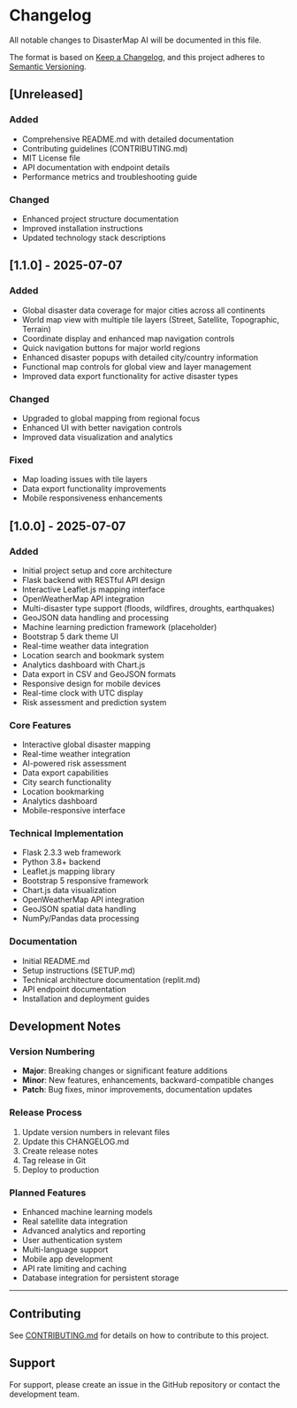 # Changelog

All notable changes to DisasterMap AI will be documented in this file.

The format is based on [Keep a Changelog](https://keepachangelog.com/en/1.0.0/),
and this project adheres to [Semantic Versioning](https://semver.org/spec/v2.0.0.html).

## [Unreleased]

### Added
- Comprehensive README.md with detailed documentation
- Contributing guidelines (CONTRIBUTING.md)
- MIT License file
- API documentation with endpoint details
- Performance metrics and troubleshooting guide

### Changed
- Enhanced project structure documentation
- Improved installation instructions
- Updated technology stack descriptions

## [1.1.0] - 2025-07-07

### Added
- Global disaster data coverage for major cities across all continents
- World map view with multiple tile layers (Street, Satellite, Topographic, Terrain)
- Coordinate display and enhanced map navigation controls
- Quick navigation buttons for major world regions
- Enhanced disaster popups with detailed city/country information
- Functional map controls for global view and layer management
- Improved data export functionality for active disaster types

### Changed
- Upgraded to global mapping from regional focus
- Enhanced UI with better navigation controls
- Improved data visualization and analytics

### Fixed
- Map loading issues with tile layers
- Data export functionality improvements
- Mobile responsiveness enhancements

## [1.0.0] - 2025-07-07

### Added
- Initial project setup and core architecture
- Flask backend with RESTful API design
- Interactive Leaflet.js mapping interface
- OpenWeatherMap API integration
- Multi-disaster type support (floods, wildfires, droughts, earthquakes)
- GeoJSON data handling and processing
- Machine learning prediction framework (placeholder)
- Bootstrap 5 dark theme UI
- Real-time weather data integration
- Location search and bookmark system
- Analytics dashboard with Chart.js
- Data export in CSV and GeoJSON formats
- Responsive design for mobile devices
- Real-time clock with UTC display
- Risk assessment and prediction system

### Core Features
- Interactive global disaster mapping
- Real-time weather integration
- AI-powered risk assessment
- Data export capabilities
- City search functionality
- Location bookmarking
- Analytics dashboard
- Mobile-responsive interface

### Technical Implementation
- Flask 2.3.3 web framework
- Python 3.8+ backend
- Leaflet.js mapping library
- Bootstrap 5 responsive framework
- Chart.js data visualization
- OpenWeatherMap API integration
- GeoJSON spatial data handling
- NumPy/Pandas data processing

### Documentation
- Initial README.md
- Setup instructions (SETUP.md)
- Technical architecture documentation (replit.md)
- API endpoint documentation
- Installation and deployment guides

## Development Notes

### Version Numbering
- **Major**: Breaking changes or significant feature additions
- **Minor**: New features, enhancements, backward-compatible changes
- **Patch**: Bug fixes, minor improvements, documentation updates

### Release Process
1. Update version numbers in relevant files
2. Update this CHANGELOG.md
3. Create release notes
4. Tag release in Git
5. Deploy to production

### Planned Features
- Enhanced machine learning models
- Real satellite data integration
- Advanced analytics and reporting
- User authentication system
- Multi-language support
- Mobile app development
- API rate limiting and caching
- Database integration for persistent storage

---

## Contributing

See [CONTRIBUTING.md](CONTRIBUTING.md) for details on how to contribute to this project.

## Support

For support, please create an issue in the GitHub repository or contact the development team.